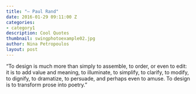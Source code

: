 ```yaml
---
title: "– Paul Rand"
date: 2016-01-29 09:11:00 Z
categories:
- category1
description: Cool Quotes
thumbnail: swingphotoexample02.jpg
author: Nina Petropoulos
layout: post
---
```


“To design is much more than simply to assemble, to order, or even to edit: it is to add value and meaning, to illuminate, to simplify, to clarify, to modify, to dignify, to dramatize, to persuade, and perhaps even to amuse. To design is to transform prose into poetry.”